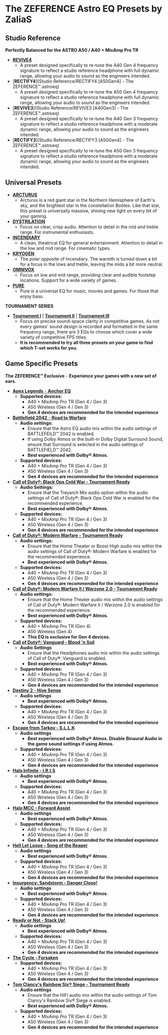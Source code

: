 # The ZEFERENCE Astro EQ Presets by ZaliaS


## Studio Reference
**Perfectly Balanced for the ASTRO A50 / A40 + MixAmp Pro TR**
- [**REVIVE4**](Studio%20Reference/REVIVE4%20[A40Gen4]%20-%20The%20ZEFERENCE™.astroeq)
  - A preset designed specifically to re-tune the A40 Gen 4 frequency signature to reflect a studio reference headphone with full dynamic range, allowing your audio to sound as the engineers intended.
- [**RECTIFY4**](Studio Reference/RECTIFY4 [A50Gen4] - The ZEFERENCE™.astroeq)
  - A preset designed specifically to re-tune the A50 Gen 4 frequency signature to reflect a studio reference headphone with full dynamic range, allowing your audio to sound as the engineers intended.
- [**REVIVE3**](Studio Reference/REVIVE3 [A40Gen3] - The ZEFERENCE™.astroeq)
  - A preset designed specifically to re-tune the A40 Gen 3 frequency signature to reflect a studio reference headphone with a moderate dynamic range, allowing your audio to sound as the engineers intended.
- [**RECTIFY3**](Studio Reference/RECTIFY3 [A50Gen4] - The ZEFERENCE™.astroeq)
  - A preset designed specifically to re-tune the A50 Gen 3 frequency signature to reflect a studio reference headphone with a moderate dynamic range, allowing your audio to sound as the engineers intended.
  
## Universal Presets
- [**ARCTURUS**](https://drive.google.com/file/d/1hIm72YYF-APZE2LhIaBaqzQkObTSUYrI/view?usp=sharing)
  - Arcturus is a red giant star in the Northern Hemisphere of Earth's sky, and the brightest star in the constellation Boötes. Like that star, this preset is universally massive, shining new light on every bit of your gaming.
- [**DYSTRILATION**](https://drive.google.com/file/d/1nJ4Mu5T_d4ot4tEZBfM9yMG8jPIWPtqh/view?usp=sharing)
  - Focus on clear, crisp audio. Attention to detail in the mid and treble range. For instrumental enthusiasts.
- [**INCENDIARY**](https://drive.google.com/file/d/1MdU-Q5fTX2w3AcW6IsFEWAukdSIc1NeT/view?usp=sharing)
  - A clean, theatrical EQ for general entertainment. Attention to detail in the low and mid range. For cinematic types.
- [**KRYOGEN**](https://drive.google.com/file/d/1zEAY3O8ifYwYdw02qcbh5P5m5IzsdPUf/view?usp=sharing)
  - The polar opposite of Incendiary. The warmth is turned down a bit for a focus in the lows and treble, leaving the mids a bit more neutral.
- [**OMNIVOX**](https://drive.google.com/file/d/1tEWcN2Vvoi_C8nbthyWHKQLD-tE4uSUt/view?usp=sharing)
  - Focus on low and mid range, providing clear and audible footstep locations. Support for a wide variety of games.
- [**PURE**](https://drive.google.com/file/d/1m3LFl77TTLS0je5NF5PJNGAlwUcqvwZT/view?usp=sharing)
  - Pure is a universal EQ for music, movies and games. For those that enjoy bass.
  

**TOURNAMENT SERIES**
- [**Tournament I**](https://drive.google.com/file/d/15eS4XKYTGEYIjnm6CMya2EaTXY-LLsR6/view?usp=sharing) | [**Tournament II**](https://drive.google.com/file/d/1KNU_8_cHmhrkuIJEg0N4Fdq7Z6Emf6uh/view?usp=sharing) | [**Tournament III**](https://drive.google.com/file/d/13S4Z2Yfhk-VkOZalNswi8d2V8_Sb4W0A/view?usp=sharing)
  - Focus on precise sound-space clarity in competitive games. As not every games' sound design is recorded and formatted in the same frequency range, there are 3 EQs to choose which cover a wide variety of competitive FPS titles.
  - **It is recommended to try all three presets on your game to find which T-set works for you.**


## Game Specific Presets
**The ZEFERENCE™ Exclusive** - **Experience your games with a new set of ears.**
- [**Apex Legends** - **Anchor EQ**](https://drive.google.com/file/d/17k7PncQ5Oz7288OftgRa7EYpN6XLooHC/view?usp=sharing)
  - **Supported devices:**
    - A40 + MixAmp Pro TR (Gen 4 / Gen 3)
    - A50 Wireless (Gen 4 / Gen 3)
    - **Gen 4 devices are recommended for the intended experience**
- [**Battlefield 2042** - **Road to Warfare**](https://drive.google.com/file/d/1kqbH6RYVhdBFYGjJB6gYsqvv7mjcO8PM/view?usp=sharing)
  - **Audio settings:**
    - Ensure that the Astro EQ audio mix within the audio settings of BATTLEFEILD™ 2042 is enabled.
    - If using Dolby Atmos or the built-in Dolby Digital Surround Sound, ensure that Surround is selected in the audio settings of BATTLEFIELD™ 2042.
    - **Best experienced with Dolby® Atmos.**
  - **Supported devices:**
    - A40 + MixAmp Pro TR (Gen 4 / Gen 3)
    - A50 Wireless (Gen 4 / Gen 3)
    - **Gen 4 devices are recommended for the intended experience**
- [**Call of Duty®: Black Ops Cold War - Tournament Ready**](https://drive.google.com/file/d/15t0dQiOnbFgZfxAwIGi5KhRd-sfZ_Uuc/view?usp=sharing)
  - **Audio Settings:**
    - Ensure that the Treyarch Mix audio option within the audio settings of Call of Duty®: Black Ops Cold War is enabled for the recommended experience.
    - **Best experienced with Dolby® Atmos.**
  - **Supported devices:**
    - A40 + MixAmp Pro TR (Gen 4 / Gen 3)
    - A50 Wireless (Gen 4 / Gen 3)
    - **Gen 4 devices are recommended for the intended experience**
- [**Call of Duty®: Modern Warfare - Tournament Ready**](https://drive.google.com/file/d/13Kyv_HvRTzm3w7kK9Xg74L9BposViLKg/view?usp=sharing)
  - **Audio settings:**
    - Ensure that the Home Theater or Boost High audio mix within the audio settings of Call of Duty®: Modern Warfare is enabled for the recommended experience.
    - **Best experienced with Dolby® Atmos.**
  - **Supported devices:**
    - A40 + MixAmp Pro TR (Gen 4 / Gen 3)
    - A50 Wireless (Gen 4 / Gen 3)
    - **Gen 4 devices are recommended for the intended experience**
- [**Call of Duty®: Modern Warfare II / Warzone 2.0 - Tournament Ready**](https://drive.google.com/file/d/1a-FnSdNSP4Oyn32FTcvemso_y7u5lT_H/view?usp=sharing)
  - **Audio settings:**
    - Ensure that the Home Theater audio mix within the audio settings of Call of Duty®: Modern Warfare II / Warzone 2.0 is enabled for the recommended experience.
    - **Best experienced with Dolby® Atmos.**
  - **Supported devices:**
    - A40 + MixAmp Pro TR (Gen 4)
    - A50 Wireless (Gen 4)
    - **This EQ is exclusive for Gen 4 devices.**
- [**Call of Duty®: Vanguard - Blood 'n Soil**](https://drive.google.com/file/d/1vtAnKVy26v5JEe6pp26F1sGFGlqFBvIE/view?usp=sharing)
  - **Audio Settings**
    - Ensure that the Headphones audio mix within the audio settings of Call of Duty®: Vanguard is enabled.
    - **Best experienced with Dolby® Atmos.**
  - **Supported devices:**
    - A40 + MixAmp Pro TR (Gen 4 / Gen 3)
    - A50 Wireless (Gen 4 / Gen 3)
    - **Gen 4 devices are recommended for the intended experience**
- [**Destiny 2 - Hive Sense**](https://drive.google.com/file/d/17YZtQIz13DGrbbZo0-F41zOtfHcDNxio/view?usp=sharing)
  - **Audio settings**
    - **Best experienced with Dolby® Atmos.**
  - **Supported devices:**
    - A40 + MixAmp Pro TR (Gen 4 / Gen 3)
    - A50 Wireless (Gen 4 / Gen 3)
    - **Gen 4 devices are recommended for the intended experience**
- [**Escape from Tarkov - S.L.L.K**](https://drive.google.com/file/d/1_-K7NU2sj8YIGm1bYgYb6sfkzi_9dZ36/view?usp=sharing)
  - **Audio settings**
    - **Best experienced with Dolby® Atmos. Disable Binaural Audio in the game sound settings if using Atmos.**
  - **Supported devices:**
    - A40 + MixAmp Pro TR (Gen 4 / Gen 3)
    - A50 Wireless (Gen 4 / Gen 3)
    - **Gen 4 devices are recommended for the intended experience** 
- [**Halo Infinite - I.R.I.S**](https://drive.google.com/file/d/1AOTz3iFD0jMQSnljCv8nTApkKQF1MjE2/view?usp=sharing)
  - **Audio settings**
    - **Best experienced with Dolby® Atmos.**
  - **Supported devices:**
    - A40 + MixAmp Pro TR (Gen 4 / Gen 3)
    - A50 Wireless (Gen 4 / Gen 3)
    - **Gen 4 devices are recommended for the intended experience**
- [**Halo MCC - Forward Assist**](https://drive.google.com/file/d/1Xx9gaoEbPwEAPsGqaqH1YU2SRm370jJ_/view?usp=sharing)
  - **Audio settings**
    - **Best experienced with Dolby® Atmos.**
  - **Supported devices:**
    - A40 + MixAmp Pro TR (Gen 4 / Gen 3)
    - A50 Wireless (Gen 4 / Gen 3)
    - **Gen 4 devices are recommended for the intended experience**
- [**Hell Let Loose - Song of the Reaper**](https://drive.google.com/file/d/1TH37gWwTgC87esNXngVKfoXdaVjpA7dA/view?usp=sharing)
  - **Audio settings**
    - **Best experienced with Dolby® Atmos.**
  - **Supported devices:**
    - A40 + MixAmp Pro TR (Gen 4 / Gen 3)
    - A50 Wireless (Gen 4 / Gen 3)
    - **Gen 4 devices are recommended for the intended experience**
- [**Insurgency: Sandstorm - Danger Close!**](https://drive.google.com/file/d/1oFcvz7Ay2y1HatGJo0ckqtf_vuI44JkZ/view?usp=sharing)
  - **Audio settings**
    - **Best experienced with Dolby® Atmos.**
  - **Supported devices:**
    - A40 + MixAmp Pro TR (Gen 4 / Gen 3)
    - A50 Wireless (Gen 4 / Gen 3)
    - **Gen 4 devices are recommended for the intended experience**
- [**Ready or Not - Stack Up!**](https://drive.google.com/file/d/1-ejE4ch68FWUoIYHKd6xhJEAUOarXKgE/view?usp=sharing)
  - **Audio settings**
    - **Best experienced with Dolby® Atmos.**
  - **Supported devices:**
    - A40 + MixAmp Pro TR (Gen 4 / Gen 3)
    - A50 Wireless (Gen 4 / Gen 3)
    - **Gen 4 devices are recommended for the intended experience**
- [**The Cycle - Forsaken**](https://drive.google.com/file/d/1yZGMYGMLK08h9WDr7qzPXI_NLRmYjw57/view?usp=sharing)
  - **Supported devices:**
    - A40 + MixAmp Pro TR (Gen 4 / Gen 3)
    - A50 Wireless (Gen 4 / Gen 3)
    - **Gen 4 devices are recommended for the intended experience**
- [**Tom Clancy's Rainbow Six® Siege - Tournament Ready**](https://drive.google.com/file/d/1NF9YjjRF-g_qBs2jOUdKlH6Wl5x8gDoq/view?usp=sharing)
  - **Audio settings**
    - Ensure that the HiFi audio mix within the audio settings of Tom Clancy's Rainbow Six® Siege is enabled.
    - **Best experienced with Dolby® Atmos.**
  - **Supported devices:**
    - A40 + MixAmp Pro TR (Gen 4 / Gen 3)
    - A50 Wireless (Gen 4 / Gen 3)
    - **Gen 4 devices are recommended for the intended experience**
